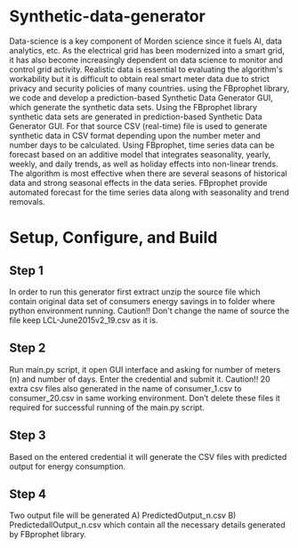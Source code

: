 # Synthetic-data-generator
Data-science is a key component of Morden science since it fuels AI, data analytics, etc. As the electrical grid has been modernized into a smart grid, it has also become increasingly dependent on data science to monitor and control grid activity. Realistic data is essential to evaluating the algorithm's workability but it is difficult to obtain real smart meter data due to strict privacy and security policies of many countries. using the FBprophet library, we code and develop a prediction-based Synthetic Data Generator GUI, which generate the synthetic data sets. Using the FBprophet library synthetic data sets are generated in prediction-based Synthetic Data Generator GUI. For that source  CSV (real-time) file is used to generate synthetic data in CSV format depending upon the number meter and number days to be calculated. Using FBprophet, time series data can be forecast based on an additive model that integrates seasonality, yearly, weekly, and daily trends, as well as holiday effects into non-linear trends. The algorithm is most effective when there are several seasons of historical data and strong seasonal effects in the data series. FBprophet provide automated forecast for the time series data along with seasonality and trend removals.

# Setup, Configure, and Build

## Step 1
In order to run this generator first extract unzip the source file which contain original data set of consumers energy savings in to folder where python environment running. Caution!! Don't change the name of source the file keep LCL-June2015v2_19.csv as it is.
## Step 2
Run main.py script, it open GUI interface and asking for number of meters (n) and number of days. Enter the credential and submit it. Caution!! 20 extra csv files also generated in the name of consumer_1.csv to consumer_20.csv in same working environment. Don’t delete these files it required for successful running of the main.py script.
## Step 3
Based on the entered credential it will generate the CSV files with predicted output for energy consumption.
## Step 4
Two output file will be generated A) PredictedOutput_n.csv B) PredictedallOutput_n.csv which contain all the necessary details generated by FBprophet library.
